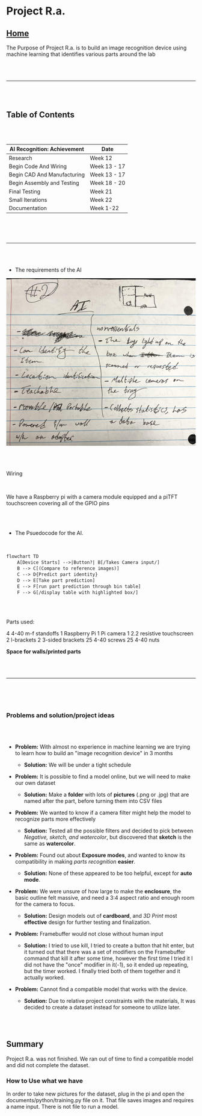 # Project R.a.

## [Home](https://github.com/ezahid82/Engineering_F.e.R.a/tree/main)

The Purpose of Project R.a. is to build an image recognition device using machine learning that identifies various parts around the lab

<br>
<br>

---

<br>
<br>

## Table of Contents

<br>
<br>


AI Recognition: Achievement   |   Date  |
------------- |-------- |
Research | Week 12 |
Begin Code And Wiring | Week 13 - 17 |
Begin CAD And Manufacturing | Week 13 - 17 |
Begin Assembly and Testing | Week 18 - 20 |
Final Testing | Week 21 |
Small Iterations | Week 22 |
Documentation | Week 1-22 |



<br>
<br>
<br>

---

<br>
<br>

* The requirements of the AI

![For AI essential and non...](Images/Essential%20and%20Nonessential%20for%20Capstone%20[AI].jpg)

<br>
<br>

Wiring

<br>

We have a Raspberry pi with a camera module equipped and a piTFT touchscreen covering all of the GPIO pins

<br>
<br>

* The Psuedocode for the AI.

<br>

```mermaid
flowchart TD
    A[Device Starts] -->|Button?| B[/Takes Camera input/]
    B --> C[(Compare to reference images)]
    C --> D{Predict part identity}
    D --> E[Take part prediction]
    E --> F[run part prediction through bin table]
    F --> G[/display table with highlighted box/]
```

<br>
<br>

Parts used:

4 4-40 m-f standoffs
1 Raspberry Pi
1 Pi camera
1 2.2 resistive touchscreen
2 l-brackets
2 3-sided brackets
25 4-40 screws
25 4-40 nuts

**Space for walls/printed parts**


<br>
<br>

---

<br>
<br>
<br>
 
### Problems and solution/project ideas

<br>
<br>

* **Problem:** With almost no experience in machine learning we are trying to learn how to build an "image recognition device" in 3 months
  
   * **Solution:** We will be under a tight schedule

* **Problem:** It is possible to find a model online, but we will need to make our own dataset
  
   * **Solution:** Make a **folder** with lots of **pictures** (.png or .jpg) that are named after the part, before turning them into CSV files

* **Problem:** We wanted to know if a camera filter might help the model to recognize parts more effectively

   * **Solution:** Tested all the possible filters and decided to pick between *Negative, sketch, and watercolor*, but discovered that **sketch** is the same as **watercolor**.

* **Problem:** Found out about **Exposure modes**, and wanted to know its compatibility in making *parts recognition* **easier**.

   * **Solution:** None of these appeared to be too helpful, except for **auto mode**.

* **Problem:** We were unsure of how large to make the **enclosure**, the basic outline felt massive, and need a 3:4 aspect ratio and enough room for the camera to focus.

   * **Solution:** Design models out of **cardboard**, and *3D Print* most **effective** design for further testing and finalization.

* **Problem:** Framebuffer would not close without human input

   * **Solution:** I tried to use kill, I tried to create a button that hit enter, but it turned out that there was a set of modifiers on the Framebuffer command that kill it after some time, however the first time I tried it I did not have the "once" modifier in it(-1), so it ended up repeating, but the timer worked. I finally tried both of them together and it actually worked.

* **Problem:** Cannot find a compatible model that works with the device.
  
   * **Solution:** Due to relative project constraints with the materials, It was decided to create a dataset instead for someone to utilize later.
 
<br>
<br>

## Summary

Project R.a. was not finished. We ran out of time to find a compatible model and did not complete the dataset.

### How to Use what we have

In order to take new pictures for the dataset, plug in the pi and open the documents/python/training.py file on it. That file saves images and requires a name input. There is not file to run a model.

